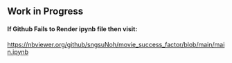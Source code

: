 ## Work in Progress

#### If Github Fails to Render ipynb file then visit:
https://nbviewer.org/github/sngsuNoh/movie_success_factor/blob/main/main.ipynb 